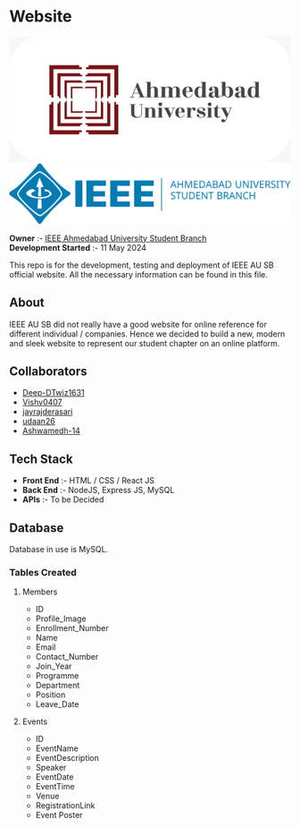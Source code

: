 # Website

[![Ahmedabd University Logo](/README%20Pictures/AHDUNI%20Logo.jpg "Ahmedabad University")](https://ahduni.edu.in/)
![IEEE Ahmedabad University Student Chapter Logo](/README%20Pictures/Logo.png "IEEE Ahmedabad University Student Chapter")

**Owner** :- [IEEE Ahmedabad University Student Branch](https://github.com/IEEE-Ahmedabad-University-SB-Official)  
**Development Started** :- 11 May 2024

This repo is for the development, testing and deployment of IEEE AU SB official website.
All the necessary information can be found in this file.

## About

IEEE AU SB did not really have a good website for online reference for different individual / companies. Hence we decided to build a new, modern and sleek website to represent our student chapter on an online platform.

## Collaborators

- [Deep-DTwiz1631](https://github.com/Deep-DTwiz1631)
- [Vishv0407](https://github.com/Vishv0407)
- [jayrajderasari](https://github.com/jayrajderasari)
- [udaan26](https://github.com/udaan26)
- [Ashwamedh-14](https://github.com/Ashwamedh-14)

## Tech Stack

- **Front End** :- HTML / CSS / React JS
- **Back End** :- NodeJS, Express JS, MySQL
- **APIs** :- To be Decided

## Database

Database in use is MySQL.

### Tables Created

1. Members
    - ID
    - Profile_Image
    - Enrollment_Number
    - Name
    - Email
    - Contact_Number
    - Join_Year
    - Programme
    - Department
    - Position
    - Leave_Date

2. Events
    - ID
    - EventName
    - EventDescription
    - Speaker
    - EventDate
    - EventTime
    - Venue
    - RegistrationLink
    - Event Poster
